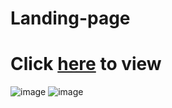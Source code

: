 # Landing-page
# Click <a href="">here</a> to view
![image](https://user-images.githubusercontent.com/83392438/173619043-be4914ed-000d-4d19-a60d-a58931ca47c2.png)
![image](https://user-images.githubusercontent.com/83392438/173619236-fc72243a-c690-47c5-937b-f9a8b8848767.png)

